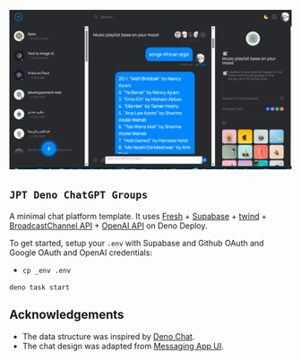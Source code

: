 ![](static/screenshot.png)

## `JPT Deno ChatGPT Groups`

A minimal chat platform template. It uses [Fresh](https://fresh.deno.dev) +
[Supabase](https://supabase.io) + [twind](https://twind.dev) +
[BroadcastChannel API](https://developer.mozilla.org/en-US/docs/Web/API/Broadcast_Channel_API) + [OpenAI API](https://oepnai.com)
on Deno Deploy.

To get started, setup your `.env` with Supabase and Github OAuth and Google OAuth and OpenAI credentials:

- `cp _env .env`

```
deno task start
```
## Acknowledgements

- The data structure was inspired by [Deno Chat](https://showcase-chat.deno.dev/).
- The chat design was adapted from [Messaging App UI](https://codepen.io/TurkAysenur/pen/ZEbXoRZ).

